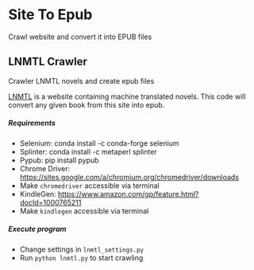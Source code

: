 # Site To Epub

Crawl website and convert it into EPUB files

## LNMTL Crawler

Crawler LNMTL novels and create epub files

[LNMTL](https://lnmtl.com) is a website containing machine translated
novels. This code will convert any given book from this site into epub.

##### Requirements

- Selenium: conda install -c conda-forge selenium
- Splinter: conda install -c metaperl splinter
- Pypub: pip install pypub
- Chrome Driver: https://sites.google.com/a/chromium.org/chromedriver/downloads
- Make `chromedriver` accessible via terminal
- KindleGen: https://www.amazon.com/gp/feature.html?docId=1000765211
- Make `kindlegen` accessible via terminal

##### Execute program

- Change settings in `lnmtl_settings.py`
- Run `python lnmtl.py` to start crawling

